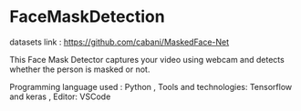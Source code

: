 # FaceMaskDetection

datasets link : https://github.com/cabani/MaskedFace-Net

This Face Mask Detector captures your video using webcam and detects whether the person is masked or not.

Programming language used : Python ,
Tools and technologies: Tensorflow and keras ,
Editor: VSCode
